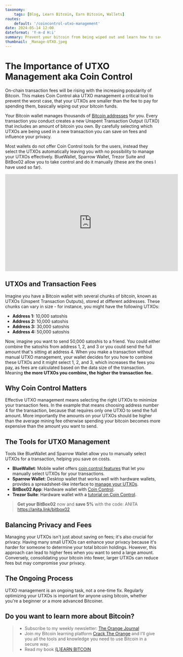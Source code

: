 ```yaml
---
taxonomy:
    tags: [Blog, Learn Bitcoin, Earn Bitcoin, Wallets]
routes:
    default: '/coincontrol-utxo-management'
date: 2024-05-14 12:00
dateformat: 'Y-m-d H:i'
summary: Prevent your bitcoin from being wiped out and learn how to save on fees with Coin Control aka UTXO management.
thumbnail: _Manage-UTXO.jpeg
---
```


# The Importance of UTXO Management aka Coin Control
 
On-chain transaction fees will be rising with the increasing popularity of Bitcoin. This makes Coin Control aka UTXO management a critical tool to prevent the worst case, that your UTXOs are smaller than the fee to pay for spending them, basically wiping out your bitcoin funds.

Your Bitcoin wallet manages thousands of [Bitcoin addresses](https://anitaposch.com/bitcoin-address-formats) for you. Every transaction you conduct creates a new Unspent Transaction Output (UTXO) that includes an amount of bitcoin you own. By carefully selecting which UTXOs are being used in a new transaction you can save on fees and influence your privacy. 

Most wallets do not offer Coin Control tools for the users, instead they select the UTXOs automatically leaving you with no possibility to manage your UTXOs effectively. BlueWallet, Sparrow Wallet, Trezor Suite and BitBox02 allow you to take control and do it manually (these are the ones I have used so far). 

<iframe width="560" height="315" src="https://www.youtube.com/embed/whfUJw1Usko" title="YouTube video player" frameborder="0" allow="accelerometer; autoplay; clipboard-write; encrypted-media; gyroscope; picture-in-picture; web-share" allowfullscreen></iframe>

## UTXOs and Transaction Fees
Imagine you have a Bitcoin wallet with several chunks of bitcoin, known as UTXOs (Unspent Transaction Outputs), stored at different addresses. These chunks can vary in size - for instance, you might have the following UTXOs: 

* **Address 1:** 10,000 satoshis
* **Address 2:** 10,000 satoshis
* **Address 3:** 30,000 satoshis
* **Address 4:** 50,000 satoshis

Now, imagine you want to send 50,000 satoshis to a friend. You could either combine the satoshis from address 1, 2, and 3 or you could send the full amount that's sitting at address 4. When you make a transaction without manual UTXO management, your wallet decides for you how to combine these UTXOs and it might select 1, 2, and 3, which increases the fees you pay, as fees are calculated based on the data size of the transaction. Meaning **the more UTXOs you combine, the higher the transaction fee.**

## Why Coin Control Matters
Effective UTXO management means selecting the right UTXOs to minimize your transaction fees. In the example that means choosing address number 4 for the transaction, because that requires only one UTXO to send the full amount. More importantly the amounts on your UTXOs should be higher than the average mining fee otherwise spending your bitcoin becomes more expensive than the amount you want to send. 

## The Tools for UTXO Management
Tools like BlueWallet and Sparrow Wallet allow you to manually select UTXOs for a transaction, helping you save on costs.

* **BlueWallet**: Mobile wallet offers [coin control features](https://bluewallet.io/features/) that let you manually select UTXOs for your transactions. 
* **Sparrow Wallet**: Desktop wallet that works well with hardware wallets, provides a spreadsheet-like interface to [manage your UTXOs](https://sparrowwallet.com/features/).
* **BitBox02 App**: Hardware wallet with [Coin Control](https://shiftcrypto.support/help/en-us/14-privacy/31-how-to-use-coin-control/).
* **Trezor Suite**: Hardware wallet with a [tutorial on Coin Control](https://trezor.io/learn/a/coin-control-in-trezor-suite).

> **Get your BitBox02** now and **save 5%** with the code: ANITA https://anita.link/bitbox02

## Balancing Privacy and Fees
Managing your UTXOs isn't just about saving on fees; it's also crucial for privacy. Having many small UTXOs can enhance your privacy because it's harder for someone to determine your total bitcoin holdings. However, this approach can lead to higher fees when you want to send a large amount. Conversely, consolidating your bitcoin into fewer, larger UTXOs can reduce fees but may compromise your privacy.

## The Ongoing Process
UTXO management is an ongoing task, not a one-time fix. Regularly optimizing your UTXOs is important for anyone using bitcoin, whether you're a beginner or a more advanced Bitcoiner.

## Do you want to learn more about Bitcoin? 

> * Subscribe to my weekly newsletter: [The Orange Journal](https://anita.link/news)
> * Join my Bitcoin learning platform [Crack The Orange](https://cracktheorange.com) and I'll give you all the tools and knowledge you need to use Bitcoin in a secure way.
> * Read my book [(L)EARN BITCOIN](https://learnbitcoin.link/)


